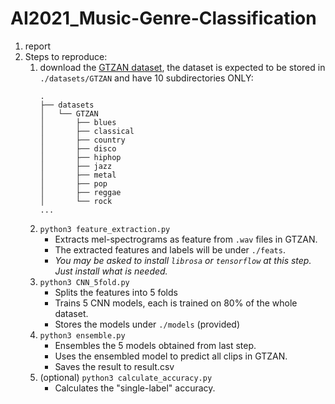 # AI2021_Music-Genre-Classification

1. report
2. Steps to reproduce:
	1. download the [GTZAN dataset](http://marsyas.info/downloads/datasets.html), the dataset is expected to be stored in `./datasets/GTZAN` and have 10 subdirectories ONLY:
		```
		.
		├── datasets
		│   └── GTZAN
		│       ├── blues
		│       ├── classical
		│       ├── country
		│       ├── disco
		│       ├── hiphop
		│       ├── jazz
		│       ├── metal
		│       ├── pop
		│       ├── reggae
		│       └── rock
		...
		```
	2. `python3 feature_extraction.py`
		- Extracts mel-spectrograms as feature from `.wav` files in GTZAN.
		- The extracted features and labels will be under `./feats`.
		- *You may be asked to install `librosa` or `tensorflow` at this step. Just install what is needed.*
	3. `python3 CNN_5fold.py`
		- Splits the features into 5 folds
		- Trains 5 CNN models, each is trained on 80% of the whole dataset.
		- Stores the models under `./models` (provided)
	4. `python3 ensemble.py`
		- Ensembles the 5 models obtained from last step.
		- Uses the ensembled model to predict all clips in GTZAN.
		- Saves the result to result.csv
	5. (optional) `python3 calculate_accuracy.py`
		- Calculates the "single-label" accuracy.
